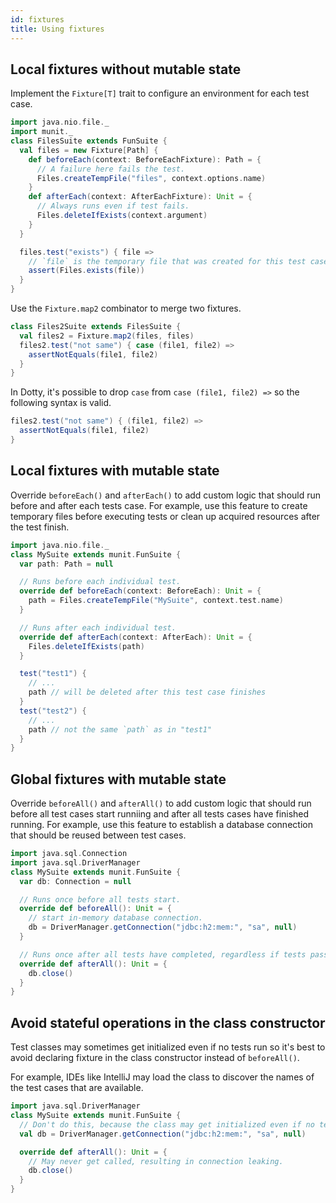 ```yaml
---
id: fixtures
title: Using fixtures
---
```


## Local fixtures without mutable state

Implement the `Fixture[T]` trait to configure an environment for each test case.

```scala mdoc:reset
import java.nio.file._
import munit._
class FilesSuite extends FunSuite {
  val files = new Fixture[Path] {
    def beforeEach(context: BeforeEachFixture): Path = {
      // A failure here fails the test.
      Files.createTempFile("files", context.options.name)
    }
    def afterEach(context: AfterEachFixture): Unit = {
      // Always runs even if test fails.
      Files.deleteIfExists(context.argument)
    }
  }

  files.test("exists") { file =>
    // `file` is the temporary file that was created for this test case.
    assert(Files.exists(file))
  }
}
```

Use the `Fixture.map2` combinator to merge two fixtures.

```scala mdoc
class Files2Suite extends FilesSuite {
  val files2 = Fixture.map2(files, files)
  files2.test("not same") { case (file1, file2) =>
    assertNotEquals(file1, file2)
  }
}
```

In Dotty, it's possible to drop `case` from `case (file1, file2) =>` so the
following syntax is valid.

```scala
files2.test("not same") { (file1, file2) =>
  assertNotEquals(file1, file2)
}
```

## Local fixtures with mutable state

Override `beforeEach()` and `afterEach()` to add custom logic that should run
before and after each tests case. For example, use this feature to create
temporary files before executing tests or clean up acquired resources after the
test finish.

```scala mdoc:reset
import java.nio.file._
class MySuite extends munit.FunSuite {
  var path: Path = null

  // Runs before each individual test.
  override def beforeEach(context: BeforeEach): Unit = {
    path = Files.createTempFile("MySuite", context.test.name)
  }

  // Runs after each individual test.
  override def afterEach(context: AfterEach): Unit = {
    Files.deleteIfExists(path)
  }

  test("test1") {
    // ...
    path // will be deleted after this test case finishes
  }
  test("test2") {
    // ...
    path // not the same `path` as in "test1"
  }
}
```

## Global fixtures with mutable state

Override `beforeAll()` and `afterAll()` to add custom logic that should run
before all test cases start runniing and after all tests cases have finished
running. For example, use this feature to establish a database connection that
should be reused between test cases.

```scala mdoc:reset
import java.sql.Connection
import java.sql.DriverManager
class MySuite extends munit.FunSuite {
  var db: Connection = null

  // Runs once before all tests start.
  override def beforeAll(): Unit = {
    // start in-memory database connection.
    db = DriverManager.getConnection("jdbc:h2:mem:", "sa", null)
  }

  // Runs once after all tests have completed, regardless if tests passed or failed.
  override def afterAll(): Unit = {
    db.close()
  }
}
```

## Avoid stateful operations in the class constructor

Test classes may sometimes get initialized even if no tests run so it's best to
avoid declaring fixture in the class constructor instead of `beforeAll()`.

For example, IDEs like IntelliJ may load the class to discover the names of the
test cases that are available.

```scala mdoc:reset
import java.sql.DriverManager
class MySuite extends munit.FunSuite {
  // Don't do this, because the class may get initialized even if no tests run.
  val db = DriverManager.getConnection("jdbc:h2:mem:", "sa", null)

  override def afterAll(): Unit = {
    // May never get called, resulting in connection leaking.
    db.close()
  }
}
```
